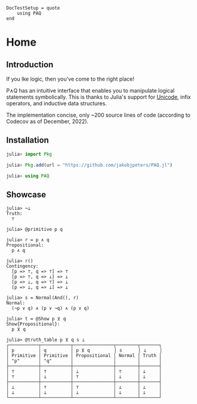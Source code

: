 
```@meta
DocTestSetup = quote
    using PAQ
end
```

# Home

## Introduction

If you lke logic, then you've come to the right place!

P∧Q has an intuitive interface that enables you to manipulate logical statements symbolically. This is thanks to Julia's support for [Unicode](https://docs.julialang.org/en/v1/manual/unicode-input/), infix operators, and inductive data structures.

The implementation concise, only ~200 source lines of code (according to Codecov as of December, 2022).


## Installation

```julia
julia> import Pkg

julia> Pkg.add(url = "https://github.com/jakobjpeters/PAQ.jl")

julia> using PAQ
```


## Showcase

```jldoctest
julia> ¬⊥
Truth:
  ⊤

julia> @primitive p q

julia> r = p ∧ q
Propositional:
  p ∧ q

julia> r()
Contingency:
  [p => ⊤, q => ⊤] => ⊤
  [p => ⊤, q => ⊥] => ⊥
  [p => ⊥, q => ⊤] => ⊥
  [p => ⊥, q => ⊥] => ⊥

julia> s = Normal(And(), r)
Normal:
  (¬p ∨ q) ∧ (p ∨ ¬q) ∧ (p ∨ q)

julia> t = @Show p ⊻ q
Show{Propositional}:
  p ⊻ q

julia> @truth_table p ⊻ q s ⊥
┌───────────┬───────────┬───────────────┬────────┬───────┐
│ p         │ q         │ p ⊻ q         │ s      │ ⊥     │
│ Primitive │ Primitive │ Propositional │ Normal │ Truth │
│ "p"       │ "q"       │               │        │       │
├───────────┼───────────┼───────────────┼────────┼───────┤
│ ⊤         │ ⊤         │ ⊥             │ ⊤      │ ⊥     │
│ ⊤         │ ⊥         │ ⊤             │ ⊥      │ ⊥     │
├───────────┼───────────┼───────────────┼────────┼───────┤
│ ⊥         │ ⊤         │ ⊤             │ ⊥      │ ⊥     │
│ ⊥         │ ⊥         │ ⊥             │ ⊥      │ ⊥     │
└───────────┴───────────┴───────────────┴────────┴───────┘
```
